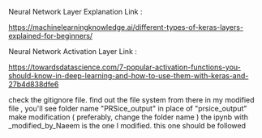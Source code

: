 Neural Network Layer Explanation Link :

https://machinelearningknowledge.ai/different-types-of-keras-layers-explained-for-beginners/

Neural Network Activation Layer Link :

https://towardsdatascience.com/7-popular-activation-functions-you-should-know-in-deep-learning-and-how-to-use-them-with-keras-and-27b4d838dfe6

check the gitignore file. find out the file system from there
in my modified file , you'll see folder name "PRSice_output" in place of "prsice_output" make modification ( preferably, change the folder name )
the ipynb with _modified_by_Naeem is the one I modified. this one should be followed
